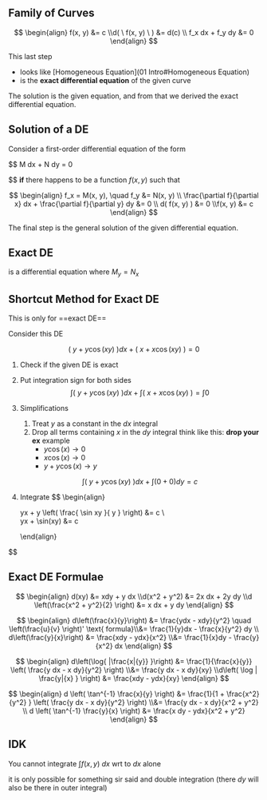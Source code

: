 ## Family of Curves

$$
\begin{align}
f(x, y) &= c \\d( \ f(x, y) \ ) &= d(c) \\
f_x dx + f_y dy &= 0
\end{align}
$$

This last step

- looks like [Homogeneous Equation](01 Intro#Homogeneous Equation)
- is the **exact differential equation** of the given curve

The solution is the given equation, and from that we derived the exact differential equation.

## Solution of a DE

Consider a first-order differential equation of the form

$$
M dx + N dy = 0

$$
**if** there happens to be a function $f(x, y)$ such that

$$
\begin{align}
f_x = M(x, y),
\quad
f_y &= N(x, y) \\
\frac{\partial f}{\partial x} dx
+
\frac{\partial f}{\partial y} dy
&= 0 \\
d( f(x, y) ) &= 0 \\f(x, y) &= c
\end{align}
$$

The final step is the general solution of the given differential equation.

## Exact DE

is a differential equation where $M_y = N_x$

## Shortcut Method for Exact DE

This is only for ==exact DE==

Consider this DE

$$
(\ y + y \cos(xy)  \ )dx + (\ x + x \cos(xy) \ ) = 0
$$

1. Check if the given DE is exact

2. Put integration sign for both sides
   $$
   \int (\ y + y \cos(xy)  \ )dx
   +
   \int(\ x + x \cos(xy) \ )
   = \int 0
   $$
   
3. Simplifications
   1. Treat $y$ as a constant in the $dx$ integral
   2. Drop all terms containing $x$ in the $dy$ integral
      think like this: **drop your ex**
      example
      - $y \cos(x) \to 0$
      - $x \cos(x) \to 0$
      - $y + y \cos(x) \to y$
   
   $$
   \int (\  y + y \cos(xy) \ ) dx + \int (0 + 0) dy = c
   $$
   
4. Integrate
   $$
   \begin{align}
   
   yx + y \left( \frac{ \sin xy }{ y } \right) &= c \\   
   yx + \sin(xy) &= c
   
   \end{align}
   
$$

## Exact DE Formulae

$$
\begin{align}
d(xy) &= xdy + y dx \\d(x^2 + y^2) &= 2x dx + 2y dy \\d \left(\frac{x^2 + y^2}{2} \right) &= x dx + y dy
\end{align}
$$

$$
\begin{align}
d\left(\frac{x}{y}\right) &= \frac{ydx - xdy}{y^2}
\quad \left(\frac{u}{v} \right)' \text{ formula}\\&= \frac{1}{y}dx - \frac{x}{y^2} dy \\
d\left(\frac{y}{x}\right) &= \frac{xdy - ydx}{x^2} \\&= \frac{1}{x}dy - \frac{y}{x^2} dx
\end{align}
$$

$$
\begin{align}
d\left(\log{ |\frac{x|{y}} }\right)
&= \frac{1}{\frac{x}{y}} \left( \frac{y dx - x dy}{y^2} \right) \\&= \frac{y dx - x dy}{xy} \\d\left( \log | \frac{y|{x} } \right) &= \frac{xdy - ydx}{xy}
\end{align}
$$

$$
\begin{align}
d \left( \tan^{-1} \frac{x}{y} \right) &=
\frac{1}{1 + \frac{x^2}{y^2} }
\left( \frac{y dx - x dy}{y^2} \right) \\&= \frac{y dx - x dy}{x^2 + y^2} \\
d \left( \tan^{-1} \frac{y}{x} \right) &=
\frac{x dy - ydx}{x^2 + y^2}
\end{align}
$$

## IDK

You cannot integrate $\int f(x,y) \ dx$ wrt to $dx$ alone

it is only possible for something sir said and double integration (there $dy$ will also be there in outer integral)